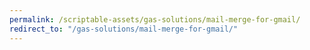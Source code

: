 ```yaml
---
permalink: /scriptable-assets/gas-solutions/mail-merge-for-gmail/
redirect_to: "/gas-solutions/mail-merge-for-gmail/"
---
```

